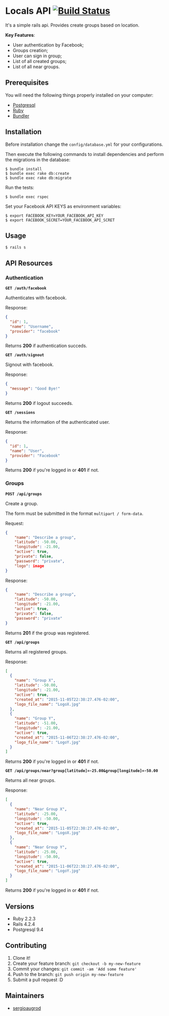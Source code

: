 Locals API [![Build Status](https://travis-ci.org/sergioaugrod/locals.svg)](https://travis-ci.org/sergioaugrod/locals)
=======

It's a simple rails api. Provides create groups based on location.

**Key Features**:

* User authentication by Facebook;
* Groups creation;
* User can sign in group;
* List of all created groups;
* List of all near groups.

## Prerequisites

You will need the following things properly installed on your computer:

* [Postgresql](http://www.postgresql.org/)
* [Ruby](https://github.com/ruby/ruby)
* [Bundler](https://github.com/bundler/bundler)

## Installation

Before installation change the ```config/database.yml``` for your configurations.

Then execute the following commands to install dependencies and perform the migrations in the database:

```console
$ bundle install
$ bundle exec rake db:create
$ bundle exec rake db:migrate
```

Run the tests:

```console
$ bundle exec rspec
```

Set your Facebook API KEYS as environment variables:

```console
$ export FACEBOOK_KEY=YOUR_FACEBOOK_API_KEY
$ export FACEBOOK_SECRET=YOUR_FACEBOOK_API_SCRET
```

## Usage

```console
$ rails s
```

## API Resources

### Authentication

**```GET /auth/facebook```**

Authenticates with facebook.

Response:

```json
{
  "id": 1,
  "name": "Username",
  "provider": "facebook"
}
```

Returns **200** if authentication succeds.

**```GET /auth/signout```**

Signout with facebook.

Response:

```json
{
  "message": "Good Bye!"
}
```

Returns **200** if logout succeeds.

**```GET /sessions```**

Returns the information of the authenticated user.

Response:

```json
{
  "id": 1,
  "name": "User",
  "provider": "Facebook"
}
```

Returns **200** if you're logged in or **401** if not.

### Groups

**```POST /api/groups```**

Create a group.

The form must be submitted in the format ```multipart / form-data```.

Request:

```json
{
	"name": "Describe a group",
	"latitude": -50.00,
	"longitude": -21.00,
	"active": true,
	"private": false,
	"password": "private",
	"logo": image
}
```

Response:

```json
{
	"name": "Describe a group",
	"latitude": -50.00,
	"longitude": -21.00,
	"active": true,
	"private": false,
	"password": "private"
}
```

Returns **201** if the group was registered.

**```GET /api/groups```**

Returns all registered groups.

Response:

```json
[
  {
    "name": "Group X",
    "latitude": -50.00,
    "longitude": -21.00,
    "active": true,
    "created_at": "2015-11-05T22:38:27.476-02:00",
    "logo_file_name": "LogoX.jpg"
  },
  {
    "name": "Group Y",
    "latitude": -51.00,
    "longitude": -21.00,
    "active": true,
    "created_at": "2015-11-06T22:38:27.476-02:00",
    "logo_file_name": "LogoY.jpg"
  }
]
```

Returns **200** if you're logged in or **401** if not.

**```GET /api/groups/near?group[latitude]=-25.00&group[longitude]=-50.00```**

Returns all near groups.

Response:

```json
[
  {
    "name": "Near Group X",
    "latitude": -25.00,
    "longitude": -50.00,
    "active": true,
    "created_at": "2015-11-05T22:38:27.476-02:00",
    "logo_file_name": "LogoX.jpg"
  },
  {
    "name": "Near Group Y",
    "latitude": -25.00,
    "longitude": -50.00,
    "active": true,
    "created_at": "2015-11-06T22:38:27.476-02:00",
    "logo_file_name": "LogoY.jpg"
  }
]
```

Returns **200** if you're logged in or **401** if not.

## Versions

* Ruby 2.2.3
* Rails 4.2.4
* Postgresql 9.4

## Contributing

1. Clone it!
2. Create your feature branch: `git checkout -b my-new-feature`
3. Commit your changes: `git commit -am 'Add some feature'`
4. Push to the branch: `git push origin my-new-feature`
5. Submit a pull request :D

## Maintainers

* [sergioaugrod](https://github.com/sergioaugrod/)
